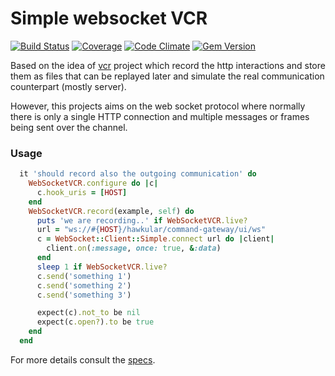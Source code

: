 # Simple websocket VCR

[![Build Status](https://travis-ci.org/Jiri-Kremser/simple-websocket-vcr.png?branch=master)](https://travis-ci.org/Jiri-Kremser/simple-websocket-vcr)
[![Coverage](https://coveralls.io/repos/github/Jiri-Kremser/simple-websocket-vcr/badge.svg?branch=master)](https://coveralls.io/github/Jiri-Kremser/simple-websocket-vcr?branch=master)
[![Code Climate](https://codeclimate.com/github/Jiri-Kremser/simple-websocket-vcr/badges/gpa.svg)](https://codeclimate.com/github/Jiri-Kremser/simple-websocket-vcr)
[![Gem Version](https://badge.fury.io/rb/simple-websocket-vcr.svg)](https://badge.fury.io/rb/simple-websocket-vcr)


Based on the idea of [vcr](https://github.com/vcr/vcr) project which record the http interactions and store them as files that can be replayed later and simulate the real communication counterpart (mostly server).

However, this projects aims on the web socket protocol where normally there is only a single HTTP connection and multiple messages or frames being sent over the channel.


### Usage

```Ruby
  it 'should record also the outgoing communication' do
    WebSocketVCR.configure do |c|
      c.hook_uris = [HOST]
    end
    WebSocketVCR.record(example, self) do
      puts 'we are recording..' if WebSocketVCR.live?
      url = "ws://#{HOST}/hawkular/command-gateway/ui/ws"
      c = WebSocket::Client::Simple.connect url do |client|
        client.on(:message, once: true, &:data)
      end
      sleep 1 if WebSocketVCR.live?
      c.send('something 1')
      c.send('something 2')
      c.send('something 3')

      expect(c).not_to be nil
      expect(c.open?).to be true
    end
  end
```

For more details consult the [specs](spec/vcr_spec.rb).